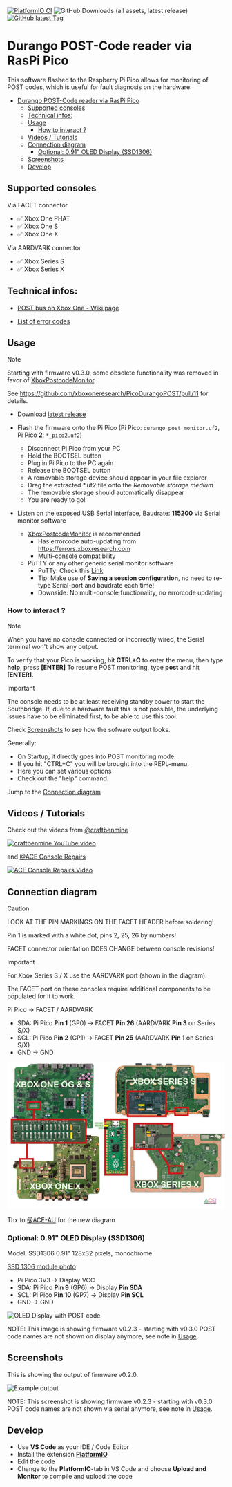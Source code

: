 [![PlatformIO CI](https://github.com/xboxoneresearch/PicoDurangoPOST/actions/workflows/build.yml/badge.svg?branch=main)](https://github.com/xboxoneresearch/PicoDurangoPOST/actions/workflows/build.yml)
![GitHub Downloads (all assets, latest release)](https://img.shields.io/github/downloads/xboxoneresearch/PicoDurangoPOST/latest/total)
[![GitHub latest Tag](https://img.shields.io/github/v/tag/xboxoneresearch/PicoDurangoPOST)](https://github.com/xboxoneresearch/PicoDurangoPOST/releases/latest)

# Durango POST-Code reader via RasPi Pico

This software flashed to the Raspberry Pi Pico allows for monitoring of POST codes, which is useful for fault diagnosis on the hardware.

- [Durango POST-Code reader via RasPi Pico](#durango-post-code-reader-via-raspi-pico)
  - [Supported consoles](#supported-consoles)
  - [Technical infos:](#technical-infos)
  - [Usage](#usage)
    - [How to interact ?](#how-to-interact-)
  - [Videos / Tutorials](#videos--tutorials)
  - [Connection diagram](#connection-diagram)
    - [Optional: 0.91" OLED Display (SSD1306)](#optional-091-oled-display-ssd1306)
  - [Screenshots](#screenshots)
  - [Develop](#develop)

## Supported consoles

Via FACET connector

- ✅ Xbox One PHAT
- ✅ Xbox One S
- ✅ Xbox One X

Via AARDVARK connector

- ✅ Xbox Series S
- ✅ Xbox Series X

## Technical infos:

- [POST bus on Xbox One - Wiki page](https://xboxoneresearch.github.io/wiki/hardware/post/)

- [List of error codes](https://errors.xboxresearch.com)

## Usage

> [!NOTE]  
> Starting with firmware v0.3.0, some obsolete functionality was removed in favor of [XboxPostcodeMonitor](https://github.com/xboxoneresearch/XboxPostcodeMonitor).
> 
> See <https://github.com/xboxoneresearch/PicoDurangoPOST/pull/11> for details.

- Download [latest release](https://github.com/xboxoneresearch/PicoDurangoPOST/releases/latest)
- Flash the firmware onto the Pi Pico (Pi Pico: `durango_post_monitor.uf2`, Pi Pico **2**: `*_pico2.uf2`)
  - Disconnect Pi Pico from your PC
  - Hold the BOOTSEL button
  - Plug in Pi Pico to the PC again
  - Release the BOOTSEL button
  - A removable storage device should appear in your file explorer
  - Drag the extracted *.uf2 file onto the *Removable storage medium*
  - The removable storage should automatically disappear
  - You are ready to go!

- Listen on the exposed USB Serial interface, Baudrate: **115200** via Serial monitor software
  - [XboxPostcodeMonitor](https://github.com/xboxoneresearch/XboxPostcodeMonitor) is recommended
    - Has errorcode auto-updating from <https://errors.xboxresearch.com>
    - Multi-console compatibility
  - PuTTY or any other generic serial monitor software
    - PuTTy: Check this [Link](https://www.ssh.com/academy/ssh/putty/windows)
    - Tip: Make use of **Saving a session configuration**, no need to re-type Serial-port and baudrate each time!
    - Downside: No multi-console functionality, no errorcode updating

### How to interact ?

> [!NOTE]
> When you have no console connected or incorrectly wired, the Serial terminal won't show any output.
>
> To verify that your Pico is working, hit **CTRL+C** to enter the menu, then type **help**, press **[ENTER]**
> To resume POST monitoring, type **post** and hit **[ENTER]**.

> [!IMPORTANT]
> The console needs to be at least receiving standby power to start the Southbridge. If, due to
> a hardware fault this is not possible, the underlying issues have to be eliminated first, to be able to use
> this tool.

Check [Screenshots](#screenshots) to see how the sofware output looks.

Generally:

- On Startup, it directly goes into POST monitoring mode.
- If you hit "CTRL+C" you will be brought into the REPL-menu.
- Here you can set various options
- Check out the "help" command.

Jump to the [Connection diagram](#connection-diagram)

## Videos / Tutorials

Check out the videos from [@craftbenmine](https://github.com/craftbenmine)

[![craftbenmine YouTube video](https://img.youtube.com/vi/BuPhxKdxU0g/hqdefault.jpg)](https://www.youtube.com/watch?v=BuPhxKdxU0g)

and [@ACE Console Repairs](https://github.com/ACE-AU)

[![ACE Console Repairs Video](https://img.youtube.com/vi/b2gaV6t57Mc/hqdefault.jpg)](https://www.youtube.com/watch?v=b2gaV6t57Mc)

## Connection diagram

> [!CAUTION]
> LOOK AT THE PIN MARKINGS ON THE FACET HEADER before soldering!
>
> Pin 1 is marked with a white dot, pins 2, 25, 26 by numbers!
>
> FACET connector orientation DOES CHANGE between console revisions!

> [!IMPORTANT]
> For Xbox Series S / X use the AARDVARK port (shown in the diagram).
>
> The FACET port on these consoles require additional components to be populated for it to work.

Pi Pico -> FACET / AARDVARK

- SDA: Pi Pico **Pin 1** (GP0) -> FACET **Pin 26** (AARDVARK **Pin 3** on Series S/X)
- SCL: Pi Pico **Pin 2** (GP1) -> FACET **Pin 25** (AARDVARK **Pin 1** on Series S/X)
- GND -> GND

![Pi Pico Facet I2C diagram - all revs](./assets/all_revs_diagram_ACE.jpg)

Thx to [@ACE-AU](https://github.com/ACE-AU) for the new diagram

### Optional: 0.91" OLED Display (SSD1306)

Model: SSD1306 0.91" 128x32 pixels, monochrome

[SSD 1306 module photo](./assets/ssd1306_module.jpg)

- Pi Pico 3V3 -> Display VCC
- SDA: Pi Pico **Pin  9** (GP6) -> Display **Pin SDA**
- SCL: Pi Pico **Pin 10** (GP7) -> Display **Pin SCL**
- GND -> GND

![OLED Display with POST code](./assets/display.jpg)

NOTE: This image is showing firmware v0.2.3 - starting with v0.3.0 POST code names are not shown on display anymore, see note in [Usage](#usage).

## Screenshots

This is showing the output of firmware v0.2.0.

![Example output](./assets/screenshot2.png)

NOTE: This screenshot is showing firmware v0.2.3 - starting with v0.3.0 POST code names are not shown via serial anymore, see note in [Usage](#usage).

## Develop

- Use **VS Code** as your IDE / Code Editor
- Install the extension [**PlatformIO**](https://platformio.org/)
- Edit the code
- Change to the **PlatformIO**-tab in VS Code and choose **Upload and Monitor** to compile and upload the code

